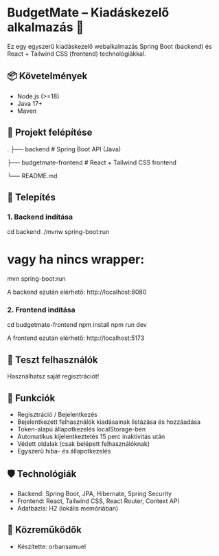 # BudgetMate – Kiadáskezelő alkalmazás 💸

Ez egy egyszerű kiadáskezelő webalkalmazás Spring Boot (backend) és React + Tailwind CSS (frontend) technológiákkal.

## 📦 Követelmények

- Node.js (>=18)
- Java 17+
- Maven

## 📁 Projekt felépítése

.
├── backend                  # Spring Boot API (Java)

├── budgetmate-frontend      # React + Tailwind CSS frontend

└── README.md

## 🔧 Telepítés

### 1. Backend indítása

cd backend
./mvnw spring-boot:run
# vagy ha nincs wrapper:
mvn spring-boot:run

A backend ezután elérhető: http://localhost:8080

### 2. Frontend indítása

cd budgetmate-frontend
npm install
npm run dev

A frontend ezután elérhető: http://localhost:5173

## 🧪 Teszt felhasználók

Használhatsz saját regisztrációt!

## 🔐 Funkciók

- Regisztráció / Bejelentkezés
- Bejelentkezett felhasználók kiadásainak listázása és hozzáadása
- Token-alapú állapotkezelés localStorage-ben
- Automatikus kijelentkeztetés 15 perc inaktivitás után
- Védett oldalak (csak belépett felhasználóknak)
- Egyszerű hiba- és állapotkezelés

## 🛡️ Technológiák

- Backend: Spring Boot, JPA, Hibernate, Spring Security
- Frontend: React, Tailwind CSS, React Router, Context API
- Adatbázis: H2 (lokális memóriában)

## 🤝 Közreműködők

- Készítette: orbansamuel

